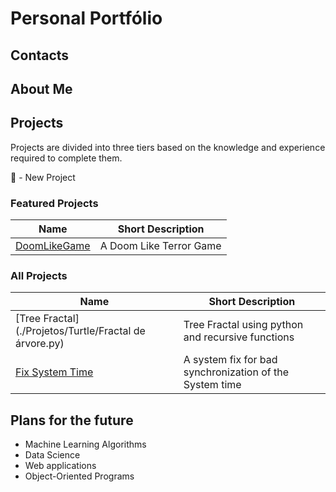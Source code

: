 # **Personal Portfólio**

## Contacts


## About Me


## Projects

Projects are divided into three tiers based on the knowledge and experience
required to complete them.

🌟 - New Project

### Featured Projects

| Name                                                                              | Short Description       |
|-----------------------------------------------------------------------------------|-------------------------|
| [DoomLikeGame](./Projetos/DoomLikeGame/README.md)                                 | A Doom Like Terror Game |


### All Projects

| Name                                                                   | Short Description                                       |
|------------------------------------------------------------------------|---------------------------------------------------------|
| [Tree Fractal](./Projetos/Turtle/Fractal de árvore.py)                 | Tree Fractal using python and recursive functions       |
| [Fix System Time ](./Projetos/Alterar_Data_do_sistema/Sys_Time_Fix.md) | A system fix for bad synchronization of the System time |


## Plans for the future

- Machine Learning Algorithms
- Data Science
- Web applications
- Object-Oriented Programs



